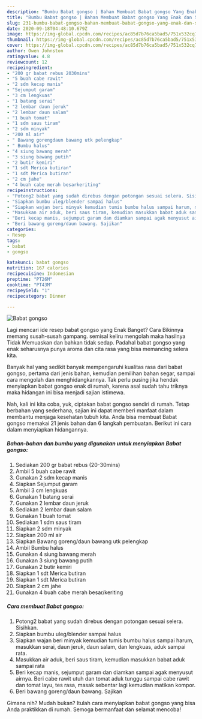 ```yaml
---
description: "Bumbu Babat gongso | Bahan Membuat Babat gongso Yang Enak dan Simpel"
title: "Bumbu Babat gongso | Bahan Membuat Babat gongso Yang Enak dan Simpel"
slug: 231-bumbu-babat-gongso-bahan-membuat-babat-gongso-yang-enak-dan-simpel
date: 2020-09-18T04:48:10.679Z
image: https://img-global.cpcdn.com/recipes/ac85d7b76ca5bad5/751x532cq70/babat-gongso-foto-resep-utama.jpg
thumbnail: https://img-global.cpcdn.com/recipes/ac85d7b76ca5bad5/751x532cq70/babat-gongso-foto-resep-utama.jpg
cover: https://img-global.cpcdn.com/recipes/ac85d7b76ca5bad5/751x532cq70/babat-gongso-foto-resep-utama.jpg
author: Owen Johnston
ratingvalue: 4.8
reviewcount: 12
recipeingredient:
- "200 gr babat rebus 2030mins"
- "5 buah cabe rawit"
- "2 sdm kecap manis"
- "Sejumput garam"
- "3 cm lengkuas"
- "1 batang serai"
- "2 lembar daun jeruk"
- "2 lembar daun salam"
- "1 buah tomat"
- "1 sdm saus tiram"
- "2 sdm minyak"
- "200 ml air"
- " Bawang gorengdaun bawang utk pelengkap"
- " Bumbu halus"
- "4 siung bawang merah"
- "3 siung bawang putih"
- "2 butir kemiri"
- "1 sdt Merica butiran"
- "1 sdt Merica butiran"
- "2 cm jahe"
- "4 buah cabe merah besarkeriting"
recipeinstructions:
- "Potong2 babat yang sudah direbus dengan potongan sesuai selera. Sisihkan."
- "Siapkan bumbu uleg/blender sampai halus"
- "Siapkan wajan beri minyak kemudian tumis bumbu halus sampai harum, masukkan serai, daun jeruk, daun salam, dan lengkuas, aduk sampai rata."
- "Masukkan air aduk, beri saus tiram, kemudian masukkan babat aduk sampai rata"
- "Beri kecap manis, sejumput garam dan diamkan sampai agak menyusut airnya. Beri cabe rawit utuh dan tomat aduk tunggu sampai cabe rawit dan tomat layu, tes rasa, masak sebentar lagi kemudian matikan kompor."
- "Beri bawang goreng/daun bawang. Sajikan"
categories:
- Resep
tags:
- babat
- gongso

katakunci: babat gongso 
nutrition: 167 calories
recipecuisine: Indonesian
preptime: "PT26M"
cooktime: "PT43M"
recipeyield: "1"
recipecategory: Dinner

---
```



![Babat gongso](https://img-global.cpcdn.com/recipes/ac85d7b76ca5bad5/751x532cq70/babat-gongso-foto-resep-utama.jpg)

Lagi mencari ide resep babat gongso yang Enak Banget? Cara Bikinnya memang susah-susah gampang. semisal keliru mengolah maka hasilnya Tidak Memuaskan dan bahkan tidak sedap. Padahal babat gongso yang enak seharusnya punya aroma dan cita rasa yang bisa memancing selera kita.

Banyak hal yang sedikit banyak mempengaruhi kualitas rasa dari babat gongso, pertama dari jenis bahan, kemudian pemilihan bahan segar, sampai cara mengolah dan menghidangkannya. Tak perlu pusing jika hendak menyiapkan babat gongso enak di rumah, karena asal sudah tahu triknya maka hidangan ini bisa menjadi sajian istimewa.




Nah, kali ini kita coba, yuk, ciptakan babat gongso sendiri di rumah. Tetap berbahan yang sederhana, sajian ini dapat memberi manfaat dalam membantu menjaga kesehatan tubuh kita. Anda bisa membuat Babat gongso memakai 21 jenis bahan dan 6 langkah pembuatan. Berikut ini cara dalam menyiapkan hidangannya.

<!--inarticleads1-->

##### Bahan-bahan dan bumbu yang digunakan untuk menyiapkan Babat gongso:

1. Sediakan 200 gr babat rebus (20-30mins)
1. Ambil 5 buah cabe rawit
1. Gunakan 2 sdm kecap manis
1. Siapkan Sejumput garam
1. Ambil 3 cm lengkuas
1. Gunakan 1 batang serai
1. Gunakan 2 lembar daun jeruk
1. Sediakan 2 lembar daun salam
1. Gunakan 1 buah tomat
1. Sediakan 1 sdm saus tiram
1. Siapkan 2 sdm minyak
1. Siapkan 200 ml air
1. Siapkan  Bawang goreng/daun bawang utk pelengkap
1. Ambil  Bumbu halus
1. Gunakan 4 siung bawang merah
1. Gunakan 3 siung bawang putih
1. Gunakan 2 butir kemiri
1. Siapkan 1 sdt Merica butiran
1. Siapkan 1 sdt Merica butiran
1. Siapkan 2 cm jahe
1. Gunakan 4 buah cabe merah besar/keriting




<!--inarticleads2-->

##### Cara membuat Babat gongso:

1. Potong2 babat yang sudah direbus dengan potongan sesuai selera. Sisihkan.
1. Siapkan bumbu uleg/blender sampai halus
1. Siapkan wajan beri minyak kemudian tumis bumbu halus sampai harum, masukkan serai, daun jeruk, daun salam, dan lengkuas, aduk sampai rata.
1. Masukkan air aduk, beri saus tiram, kemudian masukkan babat aduk sampai rata
1. Beri kecap manis, sejumput garam dan diamkan sampai agak menyusut airnya. Beri cabe rawit utuh dan tomat aduk tunggu sampai cabe rawit dan tomat layu, tes rasa, masak sebentar lagi kemudian matikan kompor.
1. Beri bawang goreng/daun bawang. Sajikan




Gimana nih? Mudah bukan? Itulah cara menyiapkan babat gongso yang bisa Anda praktikkan di rumah. Semoga bermanfaat dan selamat mencoba!
